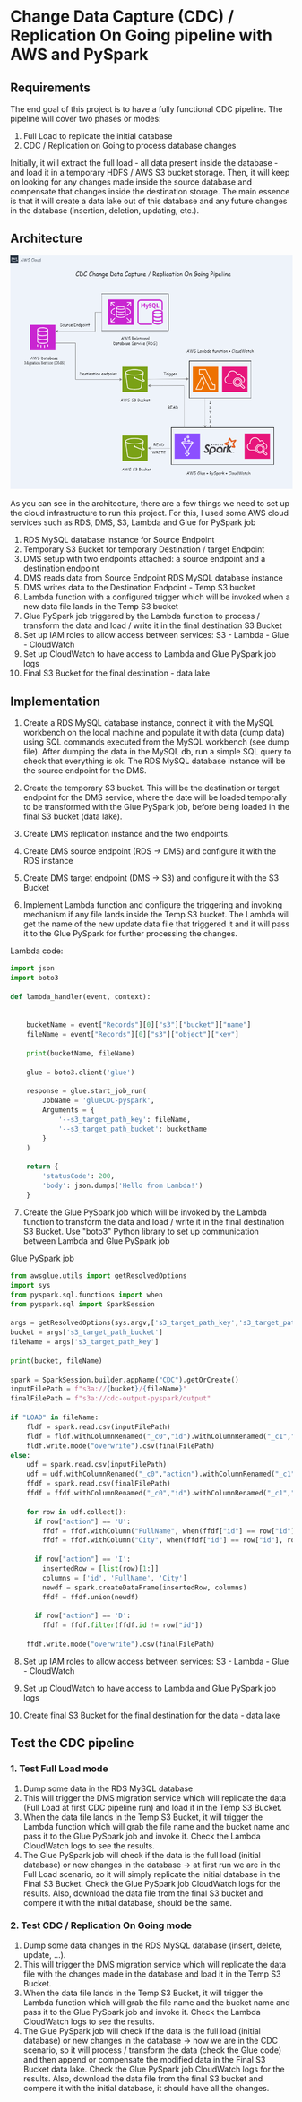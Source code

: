 # Change Data Capture (CDC) / Replication On Going pipeline with AWS and PySpark


## Requirements

The end goal of this project is to have a fully functional CDC pipeline.
The pipeline will cover two phases or modes:
1. Full Load to replicate the initial database
2. CDC / Replication on Going to process database changes


Initially, it will extract the full load - all data present inside the database - and load it in a temporary HDFS / AWS S3 bucket storage.
Then, it will keep on looking for any changes made inside the source database and compensate that changes inside the destination storage. 
The main essence is that it will create a data lake out of this database and any future changes in the database (insertion, deletion, updating, etc.).


## Architecture

![alt text](architecture/CDC.png)



As you can see in the architecture, there are a few things we need to set up the cloud infrastructure to run this project.
For this, I used some AWS cloud services such as RDS, DMS, S3, Lambda and Glue for PySpark job

1. RDS MySQL database instance for Source Endpoint
2. Temporary S3 Bucket for temporary Destination / target Endpoint
3. DMS setup with two endpoints attached: a source endpoint and a destination endpoint
4. DMS reads data from Source Endpoint RDS MySQL database instance
5. DMS writes data to the Destination Endpoint - Temp S3 bucket
6. Lambda function with a configured trigger which will be invoked when a new data file lands in the Temp S3 bucket
7. Glue PySpark job triggered by the Lambda function to process / transform the data and load / write it in the final destination S3 Bucket
8. Set up IAM roles to allow access between services: S3 - Lambda - Glue - CloudWatch
9. Set up CloudWatch to have access to Lambda and Glue PySpark job logs
10. Final S3 Bucket for the final destination - data lake


## Implementation

1. Create a RDS MySQL database instance, connect it with the MySQL workbench on the local machine and populate it with data (dump data) using SQL commands executed from the MySQL workbench (see dump file). After dumping the data in the MySQL db, run a simple SQL query to check that everything is ok. The RDS MySQL database instance will be the source endpoint for the DMS.

2. Create the temporary S3 bucket. This will be the destination or target endpoint for the DMS service, where the date will be loaded temporally to be transformed with the Glue PySpark job, before being loaded in the final S3 bucket (data lake).

3. Create DMS replication instance and the two endpoints.

4. Create DMS source endpoint (RDS -> DMS) and configure it with the RDS instance 

5. Create DMS target endpoint (DMS -> S3) and configure it with the S3 Bucket

6. Implement Lambda function and configure the triggering and invoking mechanism if any file lands inside the Temp S3 bucket. The Lambda will get the name of the new update data file that triggered it and it will pass it to the Glue PySpark for further processing the changes.

Lambda code:

```python
import json
import boto3

def lambda_handler(event, context):
    
    
    bucketName = event["Records"][0]["s3"]["bucket"]["name"]
    fileName = event["Records"][0]["s3"]["object"]["key"]
    
    print(bucketName, fileName)
        
    glue = boto3.client('glue')

    response = glue.start_job_run(
        JobName = 'glueCDC-pyspark',
        Arguments = {
            '--s3_target_path_key': fileName,
            '--s3_target_path_bucket': bucketName
        } 
    )
    
    return {
        'statusCode': 200,
        'body': json.dumps('Hello from Lambda!')
    }
```

7. Create the Glue PySpark job which will be invoked by the Lambda function to transform the data and load / write it in the final destination S3 Bucket. Use "boto3" Python library to set up communication between Lambda and Glue PySpark job 

Glue PySpark job

```python
from awsglue.utils import getResolvedOptions
import sys
from pyspark.sql.functions import when
from pyspark.sql import SparkSession

args = getResolvedOptions(sys.argv,['s3_target_path_key','s3_target_path_bucket'])
bucket = args['s3_target_path_bucket']
fileName = args['s3_target_path_key']

print(bucket, fileName)

spark = SparkSession.builder.appName("CDC").getOrCreate()
inputFilePath = f"s3a://{bucket}/{fileName}"
finalFilePath = f"s3a://cdc-output-pyspark/output"

if "LOAD" in fileName:
    fldf = spark.read.csv(inputFilePath)
    fldf = fldf.withColumnRenamed("_c0","id").withColumnRenamed("_c1","FullName").withColumnRenamed("_c2","City")
    fldf.write.mode("overwrite").csv(finalFilePath)
else:
    udf = spark.read.csv(inputFilePath)
    udf = udf.withColumnRenamed("_c0","action").withColumnRenamed("_c1","id").withColumnRenamed("_c2","FullName").withColumnRenamed("_c3","City")
    ffdf = spark.read.csv(finalFilePath)
    ffdf = ffdf.withColumnRenamed("_c0","id").withColumnRenamed("_c1","FullName").withColumnRenamed("_c2","City")
    
    for row in udf.collect(): 
      if row["action"] == 'U':
        ffdf = ffdf.withColumn("FullName", when(ffdf["id"] == row["id"], row["FullName"]).otherwise(ffdf["FullName"]))      
        ffdf = ffdf.withColumn("City", when(ffdf["id"] == row["id"], row["City"]).otherwise(ffdf["City"]))
    
      if row["action"] == 'I':
        insertedRow = [list(row)[1:]]
        columns = ['id', 'FullName', 'City']
        newdf = spark.createDataFrame(insertedRow, columns)
        ffdf = ffdf.union(newdf)
    
      if row["action"] == 'D':
        ffdf = ffdf.filter(ffdf.id != row["id"])
        
    ffdf.write.mode("overwrite").csv(finalFilePath)   
```

8. Set up IAM roles to allow access between services: S3 - Lambda - Glue - CloudWatch

9. Set up CloudWatch to have access to Lambda and Glue PySpark job logs

10. Create final S3 Bucket for the final destination for the data - data lake


## Test the CDC pipeline

### 1. Test Full Load mode

1. Dump some data in the RDS MySQL database
2. This will trigger the DMS migration service which will replicate the data (Full Load at first CDC pipeline run) and load it in the Temp S3 Bucket.
3. When the data file lands in the Temp S3 Bucket, it will trigger the Lambda function which will grab the file name and the bucket name and pass it to the Glue PySpark job and invoke it. Check the Lambda CloudWatch logs to see the results.
4. The Glue PySpark job will check if the data is the full load (initial database) or new changes in the database -> at first run we are in the Full Load scenario, so it will simply replicate the initial database in the Final S3 Bucket. Check the Glue PySpark job CloudWatch logs for the results. Also, download the data file from the final S3 bucket and compere it with the initial database, should be the same.

### 2. Test CDC / Replication On Going mode

1. Dump some data changes in the RDS MySQL database (insert, delete, update, ...).
2. This will trigger the DMS migration service which will replicate the data file with the changes made in the database and load it in the Temp S3 Bucket.
3. When the data file lands in the Temp S3 Bucket, it will trigger the Lambda function which will grab the file name and the bucket name and pass it to the Glue PySpark job and invoke it. Check the Lambda CloudWatch logs to see the results.
4. The Glue PySpark job will check if the data is the full load (initial database) or new changes in the database -> now we are in the CDC scenario, so it will process / transform the data (check the Glue code) and then append or compensate the modified data in the Final S3 Bucket data lake. Check the Glue PySpark job CloudWatch logs for the results. Also, download the data file from the final S3 bucket and compere it with the initial database, it should have all the changes.